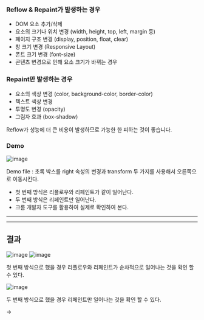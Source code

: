 ### Reflow & Repaint가 발생하는 경우
- DOM 요소 추가/삭제
- 요소의 크기나 위치 변경 (width, height, top, left, margin 등)
- 페이지 구조 변경 (display, position, float, clear)
- 창 크기 변경 (Responsive Layout)
- 폰트 크기 변경 (font-size)
- 콘텐츠 변경으로 인해 요소 크기가 바뀌는 경우


### Repaint만 발생하는 경우
- 요소의 색상 변경 (color, background-color, border-color)
- 텍스트 색상 변경
- 투명도 변경 (opacity)
- 그림자 효과 (box-shadow)

 Reflow가 성능에 더 큰 비용이 발생하므로 가능한 한 피하는 것이 좋습니다.
### Demo
![image](https://github.com/user-attachments/assets/4c56bc24-9497-45be-a9b1-a969d4ce2bb0)

Demo file : 초록 박스를 right 속성의 변경과 transform 두 가지를 사용해서 오른쪽으로 이동시킨다.
- 첫 번째 방식은 리플로우와 리페인트가 같이 일어난다.
- 두 번째 방식은 리페인트만 일어난다.
- 크롬 개발자 도구를 활용하여 실제로 확인하여 본다.
----
----
## 결과
![image](https://github.com/user-attachments/assets/b275a84d-1aec-4ed8-9cfe-b67ae5c9528b)
![image](https://github.com/user-attachments/assets/fe78b165-b25a-426f-a6a6-d7d86c1276d6)  

첫 번째 방식으로 했을 경우 리플로우와 리페인트가 순차적으로 일어나는 것을 확인 할 수 있다.

![image](https://github.com/user-attachments/assets/d524d249-bb5a-4507-a0a6-e49b1dea07fa)

두 번째 방식으로 했을 경우 리페인트만 일어나는 것을 확인 할 수 있다.

-> 
